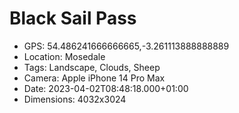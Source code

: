 # Black Sail Pass

- GPS: 54.486241666666665,-3.261113888888889
- Location: Mosedale
- Tags: Landscape, Clouds, Sheep
- Camera: Apple iPhone 14 Pro Max
- Date: 2023-04-02T08:48:18.000+01:00
- Dimensions: 4032x3024

